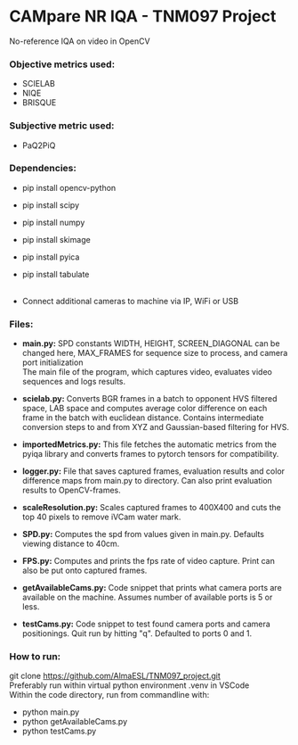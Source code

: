 # CAMpare NR IQA - TNM097 Project
No-reference IQA on video in OpenCV

### Objective metrics used: 
- SCIELAB
- NIQE
- BRISQUE

### Subjective metric used: 
- PaQ2PiQ

### Dependencies: 
- pip install opencv-python 
- pip install scipy
- pip install numpy 
- pip install skimage
- pip install pyica
- pip install tabulate
<br><br>

- Connect additional cameras to machine via IP, WiFi or USB 

### Files: 
- **main.py:** SPD constants WIDTH, HEIGHT, SCREEN_DIAGONAL can be changed here, MAX_FRAMES for sequence size to process, and camera port initialization <br> The main file of the program, which captures video, evaluates video sequences and logs results. 
- **scielab.py:** Converts BGR frames in a batch to opponent HVS filtered space, LAB space and computes average color difference on each frame in the batch with euclidean distance. Contains intermediate conversion steps to and from XYZ and Gaussian-based filtering for HVS. 
- **importedMetrics.py:** This file fetches the automatic metrics from the pyiqa library and converts frames to pytorch tensors for compatibility.  
- **logger.py:** File that saves captured frames, evaluation results and color difference maps from main.py to directory. Can also print evaluation results to OpenCV-frames. 
- **scaleResolution.py:** Scales captured frames to 400X400 and cuts the top 40 pixels to remove iVCam water mark. 
- **SPD.py:** Computes the spd from values given in main.py. Defaults viewing distance to 40cm. 
- **FPS.py:** Computes and prints the fps rate of video capture. Print can also be put onto captured frames. <br>

- **getAvailableCams.py:** Code snippet that prints what camera ports are available on the machine. Assumes number of available ports is 5 or less.
- **testCams.py:** Code snippet to test found camera ports and camera positionings. Quit run by hitting "q". Defaulted to ports 0 and 1. 


### How to run: <br>
git clone https://github.com/AlmaESL/TNM097_project.git <br>
Preferably run within virtual python environment .venv in VSCode<br>
Within the code directory, run from commandline with: 
- python main.py
- python getAvailableCams.py
- python testCams.py


